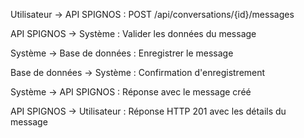 
Utilisateur -> API SPIGNOS : POST /api/conversations/{id}/messages

API SPIGNOS -> Système : Valider les données du message

Système -> Base de données : Enregistrer le message

Base de données -> Système : Confirmation d'enregistrement

Système -> API SPIGNOS : Réponse avec le message créé

API SPIGNOS -> Utilisateur : Réponse HTTP 201 avec les détails du message

